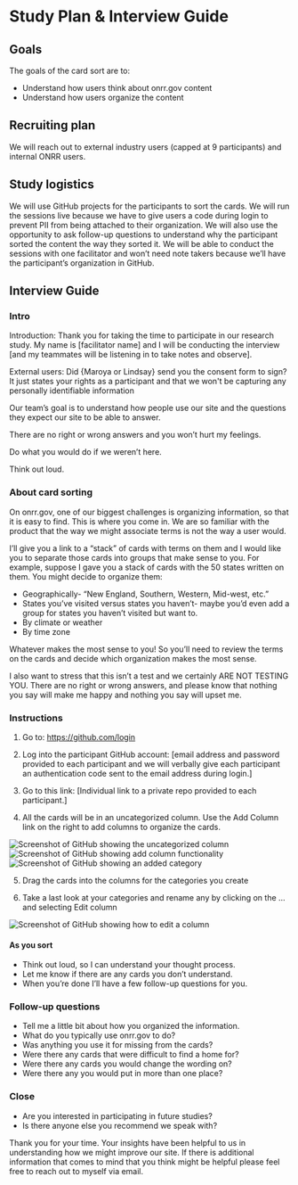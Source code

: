 # Study Plan & Interview Guide 

## Goals 

The goals of the card sort are to: 

* Understand how users think about onrr.gov content 
* Understand how users organize the content 

## Recruiting plan 
We will reach out to external industry users (capped at 9 participants) and internal ONRR users. 

## Study logistics 

We will use GitHub projects for the participants to sort the cards.  We will run the sessions live because we have to give users a code during login to prevent PII from being attached to their organization.  We will also use the opportunity to ask follow-up questions to understand why the participant sorted the content the way they sorted it.  We will be able to conduct the sessions with one facilitator and won’t need note takers because we’ll have the participant’s organization in GitHub. 

## Interview Guide
### Intro 

Introduction: Thank you for taking the time to participate in our research study. My name is [facilitator name] and I will be conducting the interview [and my teammates will be listening in to take notes and observe]. 

External users: Did {Maroya or Lindsay} send you the consent form to sign? It just states your rights as a participant and that we won't be capturing any personally identifiable information  

Our team’s goal is to understand how people use our site and the questions they expect our site to be able to answer.  

There are no right or wrong answers and you won’t hurt my feelings. 

Do what you would do if we weren’t here.  

Think out loud. 

### About card sorting 

On onrr.gov, one of our biggest challenges is organizing information, so that it is easy to find. This is where you come in. We are so familiar with the product that the way we might associate terms is not the way a user would.   

I’ll give you a link to a “stack” of cards with terms on them and I would like you to separate those cards into groups that make sense to you.  For example, suppose I gave you a stack of cards with the 50 states written on them.  You might decide to organize them:
* Geographically- “New England, Southern, Western, Mid-west, etc.” 
* States you’ve visited versus states you haven’t- maybe you’d even add a group for states you haven’t visited but want to. 
* By climate or weather 
* By time zone 

Whatever makes the most sense to you!  So you’ll need to review the terms on the cards and decide which organization makes the most sense.   

I also want to stress that this isn’t a test and we certainly ARE NOT TESTING YOU.  There are no right or wrong answers, and please know that nothing you say will make me happy and nothing you say will upset me. 

### Instructions 

1. Go to: https://github.com/login 

2. Log into the participant GitHub account: [email address and password provided to each participant and we will verbally give each participant an authentication code sent to the email address during login.]

3. Go to this link: [Individual link to a private repo provided to each participant.]
 

4. All the cards will be in an uncategorized column.  Use the Add Column link on the right to add columns to organize the cards. 

![Screenshot of GitHub showing the uncategorized column](https://github.com/ONRR/research/tree/master/onnr-dot-gov-research/03_card_sort/CardSort1.png)
![Screenshot of GitHub showing add column functionality](https://github.com/ONRR/research/tree/master/onnr-dot-gov-research/03_card_sort/CardSort2.png)
![Screenshot of GitHub showing an added category](https://github.com/ONRR/research/tree/master/onnr-dot-gov-research/03_card_sort/CardSort3.png)

5. Drag the cards into the columns for the categories you create 

6. Take a last look at your categories and rename any by clicking on the … and selecting Edit column 

![Screenshot of GitHub showing how to edit a column](https://github.com/ONRR/research/tree/master/onnr-dot-gov-research/03_card_sort/CardSort4.png)

  

#### As you sort 

* Think out loud, so I can understand your thought process. 
* Let me know if there are any cards you don’t understand. 
* When you’re done I’ll have a few follow-up questions for you. 

### Follow-up questions 

* Tell me a little bit about how you organized the information. 
* What do you typically use onrr.gov to do? 
* Was anything you use it for missing from the cards? 
* Were there any cards that were difficult to find a home for? 
* Were there any cards you would change the wording on? 
* Were there any you would put in more than one place? 

### Close 

* Are you interested in participating in future studies?  
* Is there anyone else you recommend we speak with? 

Thank you for your time. Your insights have been helpful to us in understanding how we might improve our site. If there is additional information that comes to mind that you think might be helpful please feel free to reach out to myself via email. 
